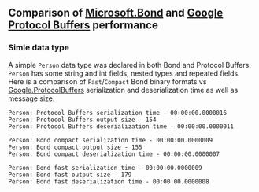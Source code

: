 ## Comparison of [Microsoft.Bond](https://github.com/Microsoft/bond) and [Google Protocol Buffers](https://developers.google.com/protocol-buffers) performance

### Simle data type

A simple `Person` data type was declared in both Bond and Protocol Buffers. `Person` has some string and int fields, nested types and repeated fields. 
Here is a comparison of `Fast`/`Compact` Bond binary formats vs [Google.ProtocolBuffers](https://code.google.com/p/protobuf-csharp-port) serialization and deserialization time as well as message size:

```
Person: Protocol Buffers serialization time - 00:00:00.0000016
Person: Protocol Buffers output size - 154
Person: Protocol Buffers deserialization time - 00:00:00.0000011

Person: Bond compact serialization time - 00:00:00.0000009
Person: Bond compact output size - 155
Person: Bond compact deserialization time - 00:00:00.0000007

Person: Bond fast serialization time - 00:00:00.0000009
Person: Bond fast output size - 179
Person: Bond fast deserialization time - 00:00:00.0000008
```